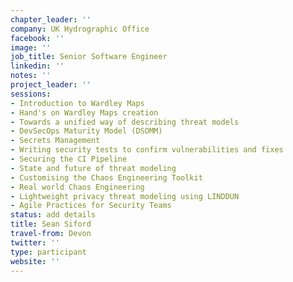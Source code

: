 ```yaml
---
chapter_leader: ''
company: UK Hydrographic Office
facebook: ''
image: ''
job_title: Senior Software Engineer
linkedin: ''
notes: ''
project_leader: ''
sessions:
- Introduction to Wardley Maps
- Hand's on Wardley Maps creation
- Towards a unified way of describing threat models
- DevSecOps Maturity Model (DSOMM)
- Secrets Management
- Writing security tests to confirm vulnerabilities and fixes
- Securing the CI Pipeline
- State and future of threat modeling
- Customising the Chaos Engineering Toolkit
- Real world Chaos Engineering
- Lightweight privacy threat modeling using LINDDUN
- Agile Practices for Security Teams
status: add details
title: Sean Siford
travel-from: Devon
twitter: ''
type: participant
website: ''
---
```


<!-- put more details about participant here -->